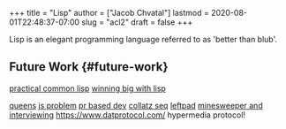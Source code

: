 +++
title = "Lisp"
author = ["Jacob Chvatal"]
lastmod = 2020-08-01T22:48:37-07:00
slug = "acl2"
draft = false
+++

Lisp is an elegant programming language referred to as 'better than blub'.


## Future Work {#future-work}

[practical common lisp](http://gigamonkeys.com/book/)
[winning big with lisp](https://www.dreamsongs.com/WIB.html)

[queens](http://lisperator.net/blog/queen-chess-fast-lisp/)
[js problem](http://lisperator.net/blog/a-little-javascript-problem/)
[pr based dev](http://lisperator.net/blog/pull-request-based-development-sucks/)
[collatz seq](http://lisperator.net/blog/gazing-at-the-numbers-the-collatz-sequence/)
[leftpad](http://lisperator.net/blog/the-left-pad-case/)
[minesweeper and interviewing](http://lisperator.net/blog/minesweeper-and-interviewing/)
<https://www.datprotocol.com/> hypermedia protocol!
